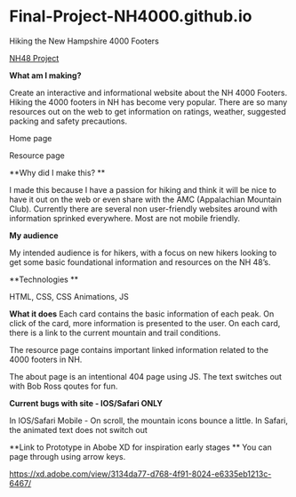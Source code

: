 # Final-Project-NH4000.github.io
Hiking the New Hampshire 4000 Footers



<p><a href="https://dawnsirois.github.io/Final-Project-NH4000.github.io/index.html" target="_blank">NH48 Project</a></p>

**What am I making?**

Create an interactive and informational website about the NH 4000 Footers. Hiking the 4000 footers in NH has become very popular. There are so many resources out on the web to get information on ratings, weather, suggested packing and safety precautions.

Home page

Resource page

 

**Why did I make this? **

I made this because I have a passion for hiking and think it will be nice to have it out on the web or even share with the AMC (Appalachian Mountain Club). Currently there are several non user-friendly websites around with information sprinked everywhere. Most are not mobile friendly.

 

**My audience**

My intended audience is for hikers, with a focus on new hikers looking to get some basic foundational information and resources on the NH 48’s. 

 

**Technologies **

HTML, CSS, CSS Animations, JS

 

**What it does**
Each card contains the basic information of each peak. On click of the card, more information is presented to the user. On each card, there is a link to the current mountain and trail conditions. 

The resource page contains important linked information related to the 4000 footers in NH. 

The about page is an intentional 404 page using JS. The text switches out with Bob Ross qoutes for fun. 

**Current bugs with site - IOS/Safari ONLY**

In IOS/Safari Mobile - On scroll, the mountain icons bounce a little. 
In Safari, the animated text does not switch out 



**Link to Prototype in Abobe XD for inspiration early stages
**
You can page through using arrow keys.

 

https://xd.adobe.com/view/3134da77-d768-4f91-8024-e6335eb1213c-6467/


